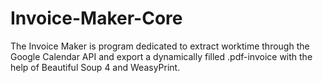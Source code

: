 # Invoice-Maker-Core
The Invoice Maker is program dedicated to extract worktime through the Google Calendar API and export a dynamically filled .pdf-invoice with the help of Beautiful Soup 4 and WeasyPrint.
